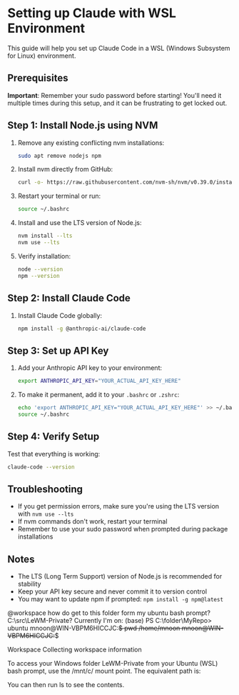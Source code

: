 # Setting up Claude with WSL Environment

This guide will help you set up Claude Code in a WSL (Windows Subsystem for Linux) environment.

## Prerequisites

**Important**: Remember your sudo password before starting! You'll need it multiple times during this setup, and it can be frustrating to get locked out.

## Step 1: Install Node.js using NVM

1. Remove any existing conflicting nvm installations:
   ```bash
   sudo apt remove nodejs npm
   ```

2. Install nvm directly from GitHub:
   ```bash
   curl -o- https://raw.githubusercontent.com/nvm-sh/nvm/v0.39.0/install.sh | bash
   ```

3. Restart your terminal or run:
   ```bash
   source ~/.bashrc
   ```

4. Install and use the LTS version of Node.js:
   ```bash
   nvm install --lts
   nvm use --lts
   ```

5. Verify installation:
   ```bash
   node --version
   npm --version
   ```

## Step 2: Install Claude Code

1. Install Claude Code globally:
   ```bash
   npm install -g @anthropic-ai/claude-code
   ```

## Step 3: Set up API Key

1. Add your Anthropic API key to your environment:
   ```bash
   export ANTHROPIC_API_KEY="YOUR_ACTUAL_API_KEY_HERE"
   ```

2. To make it permanent, add it to your `.bashrc` or `.zshrc`:
   ```bash
   echo 'export ANTHROPIC_API_KEY="YOUR_ACTUAL_API_KEY_HERE"' >> ~/.bashrc
   source ~/.bashrc
   ```

## Step 4: Verify Setup

Test that everything is working:
```bash
claude-code --version
```

## Troubleshooting

- If you get permission errors, make sure you're using the LTS version with `nvm use --lts`
- If nvm commands don't work, restart your terminal
- Remember to use your sudo password when prompted during package installations

## Notes

- The LTS (Long Term Support) version of Node.js is recommended for stability
- Keep your API key secure and never commit it to version control
- You may want to update npm if prompted: `npm install -g npm@latest`


@workspace how do get to this folder form my ubuntu bash prompt? C:\src\LeWM-Private? Currently I'm on: (base) PS C:\folder\MyRepo> ubuntu mnoon@WIN-VBPM6HICCJC:<del>$ pwd /home/mnoon mnoon@WIN-VBPM6HICCJC:</del>$

Workspace
Collecting workspace information

To access your Windows folder LeWM-Private from your Ubuntu (WSL) bash prompt, use the /mnt/c/ mount point. The equivalent path is:

You can then run ls to see the contents.